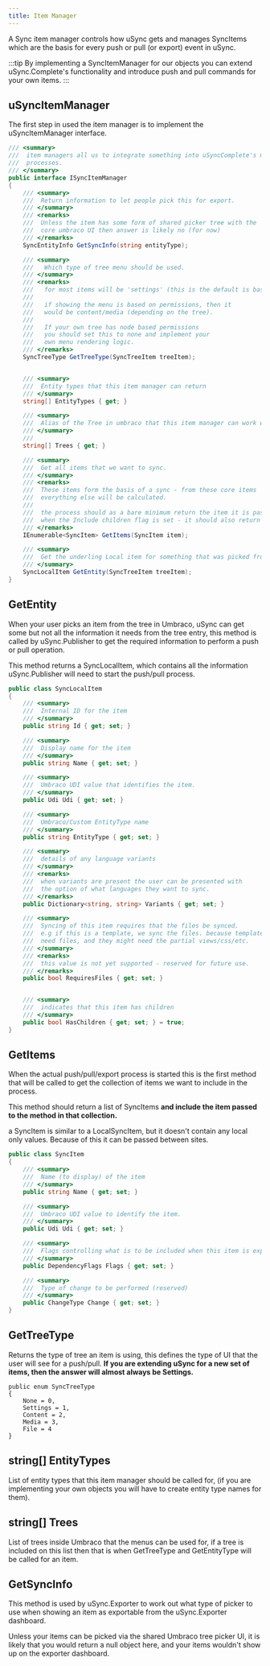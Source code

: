 ```yaml
---
title: Item Manager
---
```


A Sync item manager controls how uSync gets and manages SyncItems which are the basis for every push or pull (or export) event in uSync.

:::tip
By implementing a SyncItemManager for our objects you can extend uSync.Complete's functionality and introduce push and pull commands for your own items.
:::

## uSyncItemManager
The first step in used the item manager is to implement the uSyncItemManager interface.

```cs
/// <summary>
///  item managers all us to integrate something into uSyncComplete's menus and 
///  processes. 
/// </summary>
public interface ISyncItemManager
{
    /// <summary>
    ///  Return information to let people pick this for export.
    /// </summary>
    /// <remarks>
    ///  Unless the item has some form of shared picker tree with the
    ///  core umbraco UI then answer is likely no (for now)
    /// </remarks>
    SyncEntityInfo GetSyncInfo(string entityType);

    /// <summary>
    ///   Which type of tree menu should be used. 
    /// </summary>
    /// <remarks> 
    ///   for most items will be 'settings' (this is the default is base class).
    ///   
    ///   if showing the menu is based on permissions, then it 
    ///   would be content/media (depending on the tree).
    ///   
    ///   If your own tree has node based permissions
    ///   you should set this to none and implement your 
    ///   own menu rendering logic. 
    /// </remarks>
    SyncTreeType GetTreeType(SyncTreeItem treeItem);


    /// <summary>
    ///  Entity types that this item manager can return
    /// </summary>
    string[] EntityTypes { get; }

    /// <summary>
    ///  Alias of the Tree in umbraco that this item manager can work with
    /// </summary>
    /// 
    string[] Trees { get; }

    /// <summary>
    ///  Get all items that we want to sync. 
    /// </summary>
    /// <remarks>
    ///  These items form the basis of a sync - from these core items 
    ///  everything else will be calculated. 
    ///  
    ///  the process should as a bare minimum return the item it is passed, 
    ///  when the Include children flag is set - it should also return children. 
    /// </remarks>
    IEnumerable<SyncItem> GetItems(SyncItem item);

    /// <summary>
    ///  Get the underling Local item for something that was picked from the tree.
    /// </summary>
    SyncLocalItem GetEntity(SyncTreeItem treeItem);
}
```

## GetEntity
When your user picks an item from the tree in Umbraco, uSync can get some but not all the information it needs from the tree entry,
this method is called by uSync.Publisher to get the required information to perform a push or pull operation.

This method returns a SyncLocalItem, which contains all the information uSync.Publisher will need to start the push/pull process.

```cs
public class SyncLocalItem
{
    /// <summary>
    ///  Internal ID for the item
    /// </summary>
    public string Id { get; set; }

    /// <summary>
    ///  Display name for the item
    /// </summary>
    public string Name { get; set; }

    /// <summary>
    ///  Umbraco UDI value that identifies the item.
    /// </summary>
    public Udi Udi { get; set; } 

    /// <summary>
    ///  Umbraco/Custom EntityType name
    /// </summary>
    public string EntityType { get; set; }

    /// <summary>
    ///  details of any language variants
    /// </summary>
    /// <remarks>
    ///  when variants are present the user can be presented with 
    ///  the option of what languages they want to sync.
    /// </remarks>
    public Dictionary<string, string> Variants { get; set; }

    /// <summary>
    ///  Syncing of this item requires that the files be synced. 
    ///  e.g if this is a template, we sync the files. because templates
    ///  need files, and they might need the partial views/css/etc.
    /// </summary>
    /// <remarks>
    ///  this value is not yet supported - reserved for future use.
    /// </remarks>
    public bool RequiresFiles { get; set; }


    /// <summary>
    ///  indicates that this item has children
    /// </summary>
    public bool HasChildren { get; set; } = true;  
}
```

## GetItems
When the actual push/pull/export process is started this is the first method that will be called to get the collection of items we want to include in the process.

This method should return a list of SyncItems __and include the item passed to the method in that collection.__

a SyncItem is similar to a LocalSyncItem, but it doesn't contain any local only values. Because of this it can be passed between sites.

```cs
public class SyncItem
{
    /// <summary>
    ///  Name (to display) of the item
    /// </summary>
    public string Name { get; set; }

    /// <summary>
    ///  Umbraco UDI value to identify the item.
    /// </summary>
    public Udi Udi { get; set; }

    /// <summary>
    ///  Flags controlling what is to be included when this item is exported
    /// </summary>
    public DependencyFlags Flags { get; set; }

    /// <summary>
    ///  Type of change to be performed (reserved)
    /// </summary>
    public ChangeType Change { get; set; }
}
```


## GetTreeType 
Returns the type of tree an item is using, this defines the type of UI that the user will see for a push/pull. __If you are extending uSync for a new set of items, then the answer will almost always be Settings.__

```
public enum SyncTreeType
{
    None = 0,
    Settings = 1,
    Content = 2,
    Media = 3,
    File = 4
}
```

## string[] EntityTypes
List of entity types that this item manager should be called for, (if you are implementing your own objects you will have to create entity type names for them).

## string[] Trees
List of trees inside Umbraco that the menus can be used for, if a tree is included on this list then that is when GetTreeType and GetEntityType will be called for an item.

## GetSyncInfo
This method is used by uSync.Exporter to work out what type of picker to use when showing an item as exportable from the uSync.Exporter dashboard. 

Unless your items can be picked via the shared Umbraco tree picker UI, it is likely that
you would return a null object here, and your items wouldn't show up on the exporter dashboard.
